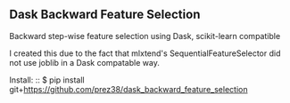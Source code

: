 ## Dask Backward Feature Selection
Backward step-wise feature selection using Dask, scikit-learn compatible

I created this due to the fact that mlxtend's SequentialFeatureSelector did not use joblib in a Dask compatable way.

Install:
::
   $ pip install git+https://github.com/prez38/dask_backward_feature_selection


